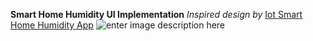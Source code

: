 **Smart Home Humidity UI Implementation**
*Inspired design by* [Iot Smart Home Humidity App](https://dribbble.com/shots/6683651-Iot-Smart-Home-Humidity-App)
![enter image description here](https://raw.githubusercontent.com/minuth/flutter-smart-home-humidity/master/banner.png)
